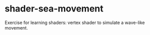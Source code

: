 # shader-sea-movement
 Exercise for learning shaders: vertex shader to simulate a wave-like movement.
